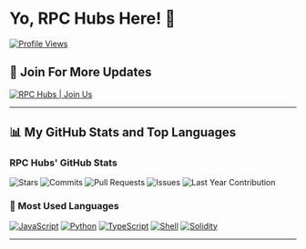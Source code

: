 # Yo, RPC Hubs Here! 👋

[![Profile Views](https://komarev.com/ghpvc/?username=rpchubs&color=blueviolet&style=flat-square)](https://github.com/rpchubs)

## 🚀 Join For More Updates  
[![RPC Hubs | Join Us](https://img.shields.io/badge/RPC_Hubs-Join_Us-purple?style=for-the-badge)](https://t.me/RPC_Hubs)

---

## 📊 My GitHub Stats and Top Languages

### RPC Hubs' GitHub Stats
![Stars](https://img.shields.io/badge/Total_Stars-1.6k-blue?style=flat-square)
![Commits](https://img.shields.io/badge/Total_Commits-590-green?style=flat-square)
![Pull Requests](https://img.shields.io/badge/Total_PRs-3-orange?style=flat-square)
![Issues](https://img.shields.io/badge/Total_Issues-4-red?style=flat-square)
![Last Year Contribution](https://img.shields.io/badge/Contributed_Last_Year-1-lightgrey?style=flat-square)

### 📌 Most Used Languages
[![JavaScript](https://img.shields.io/badge/JavaScript-73.92%25-yellow?style=flat-square)](#)
[![Python](https://img.shields.io/badge/Python-18.67%25-blue?style=flat-square)](#)
[![TypeScript](https://img.shields.io/badge/TypeScript-3.29%25-lightblue?style=flat-square)](#)
[![Shell](https://img.shields.io/badge/Shell-2.61%25-darkgreen?style=flat-square)](#)
[![Solidity](https://img.shields.io/badge/Solidity-1.51%25-darkgray?style=flat-square)](#)

---
